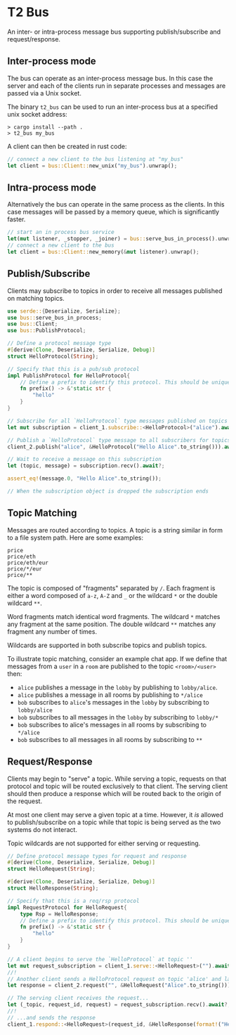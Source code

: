# T2 Bus

An inter- or intra-process message bus supporting publish/subscribe and request/response.  

## Inter-process mode

The bus can operate as an inter-process message bus. In this case the server and each of the clients run in separate processes and messages are passed via a Unix socket.

The binary `t2_bus` can be used to run an inter-process bus at a specified unix socket address:

```
> cargo install --path .
> t2_bus my_bus
```

A client can then be created in rust code:

```rust
// connect a new client to the bus listening at "my_bus"
let client = bus::Client::new_unix("my_bus").unwrap();
```

## Intra-process mode

Alternatively the bus can operate in the same process as the clients. In this case messages will be passed by a memory queue, which is significantly faster.

```rust
// start an in process bus service
let(mut listener, _stopper, _joiner) = bus::serve_bus_in_process().unwrap();
// connect a new client to the bus
let client = bus::Client::new_memory(&mut listener).unwrap();
```

## Publish/Subscribe

Clients may subscribe to topics in order to receive all messages published on matching topics.

```rust
use serde::{Deserialize, Serialize};
use bus::serve_bus_in_process;
use bus::Client;
use bus::PublishProtocol;

// Define a protocol message type
#[derive(Clone, Deserialize, Serialize, Debug)]
struct HelloProtocol(String);

// Specify that this is a pub/sub protocol
impl PublishProtocol for HelloProtocol{
    // Define a prefix to identify this protocol. This should be unique within all the protocols on your bus.
    fn prefix() -> &'static str {
        "hello"
    }
}

// Subscribe for all `HelloProtocol` type messages published on topics matching "alice"
let mut subscription = client_1.subscribe::<HelloProtocol>("alice").await?;

// Publish a `HelloProtocol` type message to all subscribers for topics matching "alice"
client_2.publish("alice", &HelloProtocol("Hello Alice".to_string())).await?;

// Wait to receive a message on this subscription
let (topic, message) = subscription.recv().await?;

assert_eq!(message.0, "Hello Alice".to_string());

// When the subscription object is dropped the subscription ends
```

## Topic Matching

Messages are routed according to topics. A topic is a string similar in form to a file system path. Here are some examples:

```text
price
price/eth
price/eth/eur
price/*/eur
price/**
```

The topic is composed of "fragments" separated by `/`. Each fragment is either a word composed of `a-z`, `A-Z` and `_` or the wildcard `*` or the double wildcard `**`. 

Word fragments match identical word fragments. The wildcard `*` matches any fragment at the same position. The double wildcard `**` matches any fragment any number of times. 

Wildcards are supported in both subscribe topics and publish topics. 

To illustrate topic matching, consider an example chat app. If we define that messages from a `user` in a `room` are published to the topic `<room>/<user>` then:

- `alice` publishes a message in the `lobby` by publishing to `lobby/alice`.
- `alice` publishes a message in all rooms by publishing to `*/alice`
- `bob` subscribes to `alice`'s messages in the `lobby` by subscribing to `lobby/alice`
- `bob` subscribes to all messages in the `lobby` by subscribing to `lobby/*`
- `bob` subscribes to alice's messages in all rooms by subscribing to `*/alice`
- `bob` subscribes to all messages in all rooms by subscribing to `**`

## Request/Response

Clients may begin to "serve" a topic. While serving a topic, requests on that protocol and topic will be routed exclusively 
to that client. The serving client should then produce a response which will be routed back to the origin of the request.

At most one client may serve a given topic at a time. However, it _is_ allowed to publish/subscribe on a topic while that 
topic is being served as the two systems do not interact.

Topic wildcards are not supported for either serving or requesting.

```rust
// Define protocol message types for request and response
#[derive(Clone, Deserialize, Serialize, Debug)]
struct HelloRequest(String);

#[derive(Clone, Deserialize, Serialize, Debug)]
struct HelloResponse(String);

// Specify that this is a req/rsp protocol
impl RequestProtocol for HelloRequest{
    type Rsp = HelloResponse;
    // Define a prefix to identify this protocol. This should be unique within all the protocols on your bus.
    fn prefix() -> &'static str {
        "hello"
    }
}

// A client begins to serve the `HelloProtocol` at topic ''
let mut request_subscription = client_1.serve::<HelloRequest>("").await?;
//!
// Another client sends a HelloProtocol request on topic 'alice' and later receives a response
let response = client_2.request("", &HelloRequest("Alice".to_string())).await?;

// The serving client receives the request...
let (_topic, request_id, request) = request_subscription.recv().await?;
//!
// ...and sends the response
client_1.respond::<HelloRequest>(request_id, &HelloResponse(format!("Hello {}", &request.0))).await?;
```